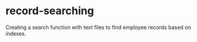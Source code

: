 # record-searching
Creating a search function with text files to find employee records based on indexes.
